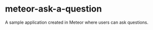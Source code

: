 meteor-ask-a-question
=====================

A sample application created in Meteor where users can ask questions.
